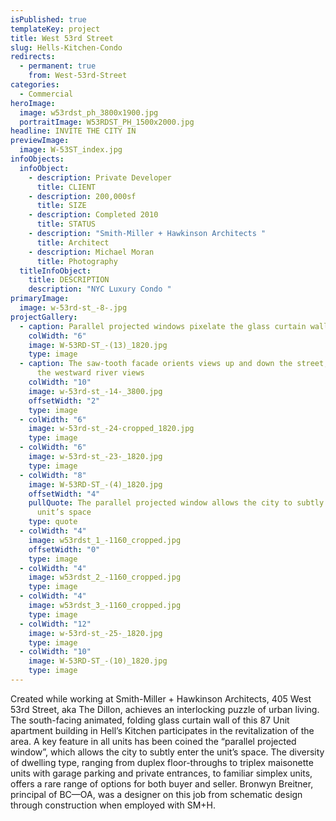 ```yaml
---
isPublished: true
templateKey: project
title: West 53rd Street
slug: Hells-Kitchen-Condo
redirects:
  - permanent: true
    from: West-53rd-Street
categories:
  - Commercial
heroImage:
  image: w53rdst_ph_3800x1900.jpg
  portraitImage: W53RDST_PH_1500x2000.jpg
headline: INVITE THE CITY IN
previewImage:
  image: W-53ST_index.jpg
infoObjects:
  infoObject:
    - description: Private Developer
      title: CLIENT
    - description: 200,000sf
      title: SIZE
    - description: Completed 2010
      title: STATUS
    - description: "Smith-Miller + Hawkinson Architects "
      title: Architect
    - description: Michael Moran
      title: Photography
  titleInfoObject:
    title: DESCRIPTION
    description: "NYC Luxury Condo "
primaryImage:
  image: w-53rd-st_-8-.jpg
projectGallery:
  - caption: Parallel projected windows pixelate the glass curtain wall facade
    colWidth: "6"
    image: W-53RD-ST_-(13)_1820.jpg
    type: image
  - caption: The saw-tooth facade orients views up and down the street, emphasizing
      the westward river views
    colWidth: "10"
    image: w-53rd-st_-14-_3800.jpg
    offsetWidth: "2"
    type: image
  - colWidth: "6"
    image: w-53rd-st_-24-cropped_1820.jpg
    type: image
  - colWidth: "6"
    image: w-53rd-st_-23-_1820.jpg
    type: image
  - colWidth: "8"
    image: W-53RD-ST_-(4)_1820.jpg
    offsetWidth: "4"
    pullQuote: The parallel projected window allows the city to subtly enter the
      unit’s space
    type: quote
  - colWidth: "4"
    image: w53rdst_1_-1160_cropped.jpg
    offsetWidth: "0"
    type: image
  - colWidth: "4"
    image: w53rdst_2_-1160_cropped.jpg
    type: image
  - colWidth: "4"
    image: w53rdst_3_-1160_cropped.jpg
    type: image
  - colWidth: "12"
    image: w-53rd-st_-25-_1820.jpg
    type: image
  - colWidth: "10"
    image: W-53RD-ST_-(10)_1820.jpg
    type: image
---
```


Created while working at Smith-Miller + Hawkinson Architects, 405 West 53rd Street, aka The Dillon, achieves an interlocking puzzle of urban living. The south-facing animated, folding glass curtain wall of this 87 Unit apartment building in Hell’s Kitchen participates in the revitalization of the area. A key feature in all units has been coined the “parallel projected window”, which allows the city to subtly enter the unit’s space. The diversity of dwelling type, ranging from duplex floor-throughs to triplex maisonette units with garage parking and private entrances, to familiar simplex units, offers a rare range of options for both buyer and seller. Bronwyn Breitner, principal of BC—OA, was a designer on this job from schematic design through construction when employed with SM+H.
